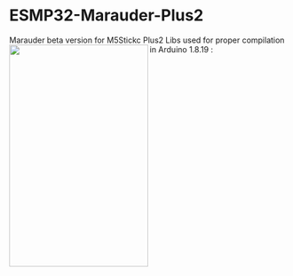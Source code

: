 # ESMP32-Marauder-Plus2
Marauder beta version for M5Stickc Plus2
Libs used for proper compilation in Arduino 1.8.19 :
<img align="left" width="250" height="400" src="https://github.com/kazz2020/ESMP32-Marauder-Plus2/assets/44699964/71be08bc-b81b-42f7-a8ca-4e092748cf65">
